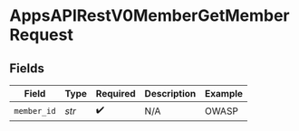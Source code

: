 # AppsAPIRestV0MemberGetMemberRequest


## Fields

| Field              | Type               | Required           | Description        | Example            |
| ------------------ | ------------------ | ------------------ | ------------------ | ------------------ |
| `member_id`        | *str*              | :heavy_check_mark: | N/A                | OWASP              |